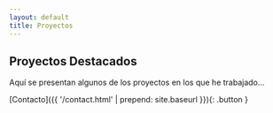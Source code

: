 ```yaml
---
layout: default
title: Proyectos
---
```


## Proyectos Destacados

Aquí se presentan algunos de los proyectos en los que he trabajado...

[Contacto]({{ '/contact.html' | prepend: site.baseurl }}){: .button }


